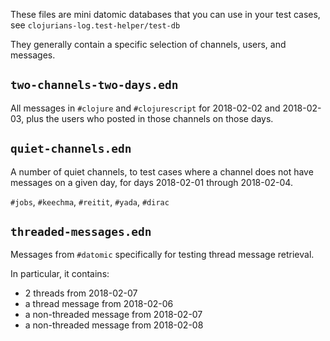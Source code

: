 These files are mini datomic databases that you can use in your test cases, see
`clojurians-log.test-helper/test-db`

They generally contain a specific selection of channels, users, and messages.


## `two-channels-two-days.edn`

All messages in `#clojure` and `#clojurescript` for 2018-02-02 and 2018-02-03,
plus the users who posted in those channels on those days.

## `quiet-channels.edn`

A number of quiet channels, to test cases where a channel does not have messages
on a given day, for days 2018-02-01 through 2018-02-04.

`#jobs`, `#keechma`, `#reitit`, `#yada`, `#dirac`

## `threaded-messages.edn`

Messages from `#datomic` specifically for testing thread message retrieval.

In particular, it contains:
- 2 threads from 2018-02-07
- a thread message from 2018-02-06
- a non-threaded message from 2018-02-07
- a non-threaded message from 2018-02-08
